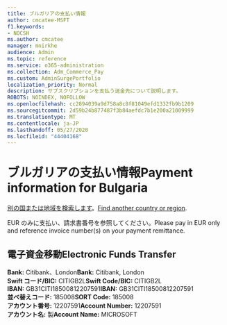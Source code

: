 ```yaml
---
title: ブルガリアの支払い情報
author: cmcatee-MSFT
f1.keywords:
- NOCSH
ms.author: cmcatee
manager: mnirkhe
audience: Admin
ms.topic: reference
ms.service: o365-administration
ms.collection: Adm_Commerce_Pay
ms.custom: AdminSurgePortfolio
localization_priority: Normal
description: サブスクリプションを支払う送金先について説明します。
ROBOTS: NOINDEX, NOFOLLOW
ms.openlocfilehash: cc2894039a9d758a8c8f81049efd1332fb9b1209
ms.sourcegitcommit: 2d59b24b877487f3b84aefdc7b1e200a21009999
ms.translationtype: MT
ms.contentlocale: ja-JP
ms.lasthandoff: 05/27/2020
ms.locfileid: "44404168"
---
```

# <a name="payment-information-for-bulgaria"></a><span data-ttu-id="5fd60-103">ブルガリアの支払い情報</span><span class="sxs-lookup"><span data-stu-id="5fd60-103">Payment information for Bulgaria</span></span>

<span data-ttu-id="5fd60-104">[別の国または地域を検索します](../billing-and-payments/pay-for-your-subscription.md)。</span><span class="sxs-lookup"><span data-stu-id="5fd60-104">[Find another country or region](../billing-and-payments/pay-for-your-subscription.md).</span></span>

<span data-ttu-id="5fd60-105">EUR のみに支払い、請求書番号を参照してください。</span><span class="sxs-lookup"><span data-stu-id="5fd60-105">Please pay in EUR only and reference invoice number(s) on your payment remittance.</span></span>

## <a name="electronic-funds-transfer"></a><span data-ttu-id="5fd60-106">電子資金移動</span><span class="sxs-lookup"><span data-stu-id="5fd60-106">Electronic Funds Transfer</span></span>

<span data-ttu-id="5fd60-107">**Bank:** Citibank、London</span><span class="sxs-lookup"><span data-stu-id="5fd60-107">**Bank:** Citibank, London</span></span>  
<span data-ttu-id="5fd60-108">**Swift コード/BIC:** CITIGB2L</span><span class="sxs-lookup"><span data-stu-id="5fd60-108">**Swift Code/BIC:** CITIGB2L</span></span>  
<span data-ttu-id="5fd60-109">**IBAN:** GB31CITI18500812207591</span><span class="sxs-lookup"><span data-stu-id="5fd60-109">**IBAN:** GB31CITI18500812207591</span></span>  
<span data-ttu-id="5fd60-110">**並べ替えコード:** 185008</span><span class="sxs-lookup"><span data-stu-id="5fd60-110">**SORT Code:** 185008</span></span>  
<span data-ttu-id="5fd60-111">**アカウント番号:** 12207591</span><span class="sxs-lookup"><span data-stu-id="5fd60-111">**Account Number:** 12207591</span></span>  
<span data-ttu-id="5fd60-112">**アカウント名:** 製</span><span class="sxs-lookup"><span data-stu-id="5fd60-112">**Account Name:** MICROSOFT</span></span>  